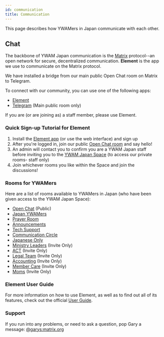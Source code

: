 ```yaml
---
id: communication
title: Communication
---
```


This page describes how YWAMers in Japan communicate with each other.

## Chat

The backbone of YWAM Japan communication is the [Matrix](https://matrix.org/) protocol--an open network for secure, decentralized communication. **Element** is the app we use to communicate on the Matrix protocol.

We have installed a bridge from our main public Open Chat room on Matrix to Telegram.

To connect with our community, you can use one of the following apps:

- [Element](https://matrix.to/#/#ywamjapan-openchat:matrix.org)
- [Telegram](https://t.me/+PcpvBBR5FZUyOTk1) (Main public room only)

If you are (or are joining as) a staff member, please use Element.

### Quick Sign-up Tutorial for Element

1. Install the [Element app](https://element.io/get-started) (or use the web interface) and sign up
1. After you're logged in, join our public [Open Chat room](https://matrix.to/#/#ywamjapan-openchat:matrix.org) and say hello!
1. An admin will contact you to confirm you are a YWAM Japan staff before inviting you to the [YWAM Japan Space](https://matrix.to/#/#ywamjapan:matrix.org) (to access our private rooms- staff only)
1. Join whichever rooms you like within the Space and join the discussions!

### Rooms for YWAMers

Here are a list of rooms available to YWAMers in Japan (who have been given access to the YWAM Japan Space):

- [Open Chat](https://matrix.to/#/#ywamjapan-openchat:matrix.org) (Public)
- [Japan YWAMers](https://matrix.to/#/#japanywamers:matrix.org)
- [Prayer Room](https://matrix.to/#/#ywamjapan-prayer:matrix.org)
- [Announcements](https://matrix.to/#/#ywamjapan-announcements:matrix.org)
- [Tech Support](https://matrix.to/#/!haIrLjqSECJqYuUnKw:matrix.org?via=matrix.org)
- [Communication Circle](https://matrix.to/#/!updeTauvOkTzOEcaeV:matrix.org?via=matrix.org)
- [Japanese Only](https://matrix.to/#/#ywamjapan-japaneseonly:matrix.org)
- [Ministry Leaders](https://matrix.to/#/#ywamjapan-leaders:matrix.org) (Invite Only)
- [ACT](https://matrix.to/#/#ywamjapan-act:matrix.org) (Invite Only)
- [Legal Team](https://matrix.to/#/#ywamjapan-legal:matrix.org) (Invite Only)
- [Accounting](https://matrix.to/#/#ywamjapan-accounting:matrix.org) (Invite Only)
- [Member Care](https://matrix.to/#/#ywamjapan-membercare:matrix.org) (Invite Only)
- [Moms](https://matrix.to/#/!gkrxkohZvMsgQiGiii:matrix.org?via=matrix.org) (Invite Only)

### Element User Guide

For more information on how to use Element, as well as to find out all of its features, check out the official [User Guide](https://element.io/user-guide).

### Support

If you run into any problems, or need to ask a question, pop Gary a message: [@garys:matrix.org](https://matrix.to/#/@garys:matrix.org)
